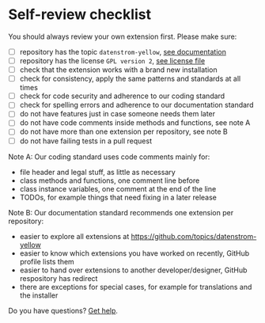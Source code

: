 # Self-review checklist

You should always review your own extension first. Please make sure:

- [ ] repository has the topic `datenstrom-yellow`, [see documentation](https://docs.github.com/en/repositories/managing-your-repositorys-settings-and-features/customizing-your-repository/classifying-your-repository-with-topics)
- [ ] repository has the license `GPL version 2`, [see license file](https://github.com/datenstrom/yellow/blob/main/LICENSE.md)
- [ ] check that the extension works with a brand new installation
- [ ] check for consistency, apply the same patterns and standards at all times
- [ ] check for code security and adherence to our coding standard
- [ ] check for spelling errors and adherence to our documentation standard
- [ ] do not have features just in case someone needs them later
- [ ] do not have code comments inside methods and functions, see note A
- [ ] do not have more than one extension per repository, see note B
- [ ] do not have failing tests in a pull request

<a id="note-a"></a>Note A: Our coding standard uses code comments mainly for:

- file header and legal stuff, as little as necessary
- class methods and functions, one comment line before
- class instance variables, one comment at the end of the line
- TODOs, for example things that need fixing in a later release

<a id="note-b"></a>Note B: Our documentation standard recommends one extension per repository:

- easier to explore all extensions at https://github.com/topics/datenstrom-yellow
- easier to know which extensions you have worked on recently, GitHub profile lists them
- easier to hand over extensions to another developer/designer, GitHub respository has redirect
- there are exceptions for special cases, for example for translations and the installer
 
Do you have questions? [Get help](https://datenstrom.se/yellow/help/).
